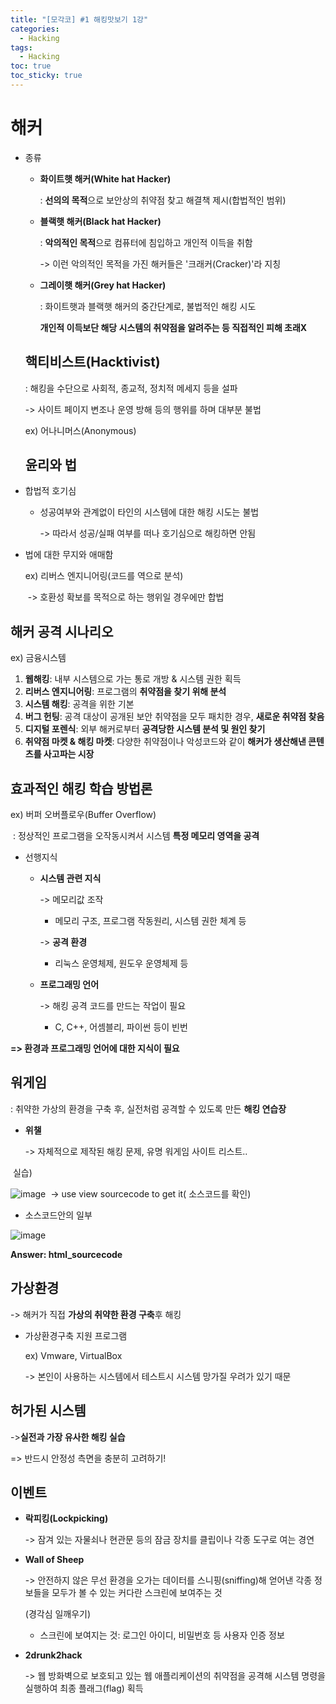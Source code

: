 ```yaml
---
title: "[모각코] #1 해킹맛보기 1강"
categories:
  - Hacking
tags:
  - Hacking
toc: true
toc_sticky: true
---
```


# 해커

* 종류

  - **화이트햇 해커(White hat Hacker)**

    : **선의의 목적**으로 보안상의 취약점 찾고 해결책 제시(합법적인 범위)

    

  - **블랙햇 해커(Black hat Hacker)**

    : **악의적인 목적**으로 컴퓨터에 침입하고 개인적 이득을 취함

    -> 이런 악의적인 목적을 가진 해커들은 '크래커(Cracker)'라 지칭

    

  - **그레이햇 해커(Grey hat Hacker)**

    : 화이트햇과 블랙햇 해커의 중간단계로, 불법적인 해킹 시도

      **개인적 이득보단 해당 시스템의 취약점을 알려주는 등 직접적인 피해 초래X**

    

  ## 핵티비스트(Hacktivist)

  : 해킹을 수단으로 사회적, 종교적, 정치적 메세지 등을 설파

  -> 사이트 페이지 변조나 운영 방해 등의 행위를 하며 대부분 불법

  ex) 어나니머스(Anonymous)



	## 윤리와 법

* 합법적 호기심

  - 성공여부와 관계없이 타인의 시스템에 대한 해킹 시도는 불법

    -> 따라서 성공/실패 여부를 떠나 호기심으로 해킹하면 안됨

    

* 법에 대한 무지와 애매함

  ex) 리버스 엔지니어링(코드를 역으로 분석)

  ​		-> 호환성 확보를 목적으로 하는 행위일 경우에만 합법

## 해커 공격 시나리오

ex) 금융시스템

1.  **웹해킹**: 내부 시스템으로 가는 통로 개방 & 시스템 권한 획득
2. **리버스 엔지니어링**: 프로그램의 **취약점을 찾기 위해 분석**
3. **시스템 해킹**: 공격을 위한 기본
4. **버그 헌팅**: 공격 대상이 공개된 보안 취약점을 모두 패치한 경우, **새로운 취약점 찾음**
5. **디지털 포렌식**: 외부 해커로부터 **공격당한 시스템 분석 및 원인 찾기**
6. **취약점 마켓 & 해킹 마켓**: 다양한 취약점이나 악성코드와 같이 **해커가 생산해낸 콘텐츠를 사고파는 시장**



## 효과적인 해킹 학습 방법론

ex) 버퍼 오버플로우(Buffer Overflow)

​	:  정상적인 프로그램을 오작동시켜서 시스템 **특정 메모리 영역을 공격**

* 선행지식

  * **시스템 관련 지식**

    -> 메모리값 조작

     - 메모리 구조, 프로그램 작동원리, 시스템 권한 체계 등

    -> **공격 환경**

     * 리눅스 운영체제, 원도우 운영체제 등

  * **프로그래밍 언어**

    -> 해킹 공격 코드를 만드는 작업이 필요

    * C, C++, 어셈블리, 파이썬 등이 빈번

**=> 환경과 프로그래밍 언어에 대한 지식이 필요**



## 워게임

: 취약한 가상의 환경을 구축 후, 실전처럼 공격할 수 있도록 만든 **해킹 연습장**

* **위챌**

  -> 자체적으로 제작된 해킹 문제, 유명 워게임 사이트 리스트..



​	실습)

![image](https://user-images.githubusercontent.com/79195793/124766565-ffbff200-df71-11eb-88cf-e2192c0bacc9.png)
​	-> use view sourcecode to get it( 소스코드를 확인)

  * 소스코드안의 일부

![image](https://user-images.githubusercontent.com/79195793/124766606-08182d00-df72-11eb-962f-7031fe36227f.png)


**Answer: html_sourcecode**



## 가상환경

-> 해커가 직접 **가상의 취약한 환경 구축**후 해킹

* 가상환경구축 지원 프로그램

  ex) Vmware, VirtualBox

  -> 본인이 사용하는 시스템에서 테스트시 시스템 망가질 우려가 있기 때문

  

## 허가된 시스템

->**실전과 가장 유사한 해킹 실습**

=> 반드시 안정성 측면을 충분히 고려하기!



## 이벤트

* **락피킹(Lockpicking)**

  -> 잠겨 있는 자물쇠나 현관문 등의 잠금 장치를 클립이나 각종 도구로 여는 경연

  

* **Wall of Sheep**

  -> 안전하지 않은 무선 환경을 오가는 데이터를 스니핑(sniffing)해 얻어낸 각종 정보들을 모두가 볼 수 있는 커다란 스크린에 보여주는 것

  (경각심 일깨우기)

  * 스크린에 보여지는 것:  로그인 아이디, 비밀번호 등 사용자 인증 정보



* **2drunk2hack**

  -> 웹 방화벽으로 보호되고 있는 웹 애플리케이션의 취약점을 공격해 시스템 명령을 실행하여 최종 플래그(flag) 획득
